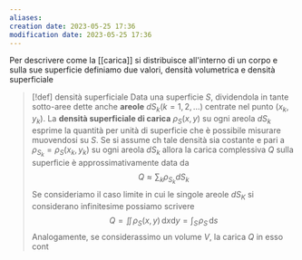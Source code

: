```yaml
---
aliases: 
creation date: 2023-05-25 17:36
modification date: 2023-05-25 17:36
---
```


Per descrivere come la [[carica]] si distribuisce all'interno di un corpo e sulla sue superficie definiamo due valori, densità volumetrica e densità superficiale

>[!def] densità superficiale
>Data una superficie $S$, dividendola in tante sotto-aree dette anche **areole** $dS_{k} (k = 1,2,\dots)$ centrate nel punto $(x_{k},y_{k})$. La **densità superficiale di carica** $\rho_{S}(x,y)$ su ogni areola $dS_{k}$ esprime la quantità per unità di superficie che è possibile misurare muovendosi su $S$.
>Se si assume ch tale densità sia costante e pari a $\rho_{S_{k}} = \rho_{S}(x_{k},y_{k})$ su ogni areola $dS_{k}$ allora la carica complessiva $Q$ sulla superficie è approssimativamente data da
>$$ Q \approx \sum_{k} \rho_{S_{k}}dS_{k} $$
>Se consideriamo il caso limite in cui le singole areole $dS_{K}$ si considerano infinitesime possiamo scrivere
>$$ Q = \iint \!\rho_{S}(x,y) \,\mathrm{d}x\mathrm{d}y = \int _{S} \!\rho_{S} \, \mathrm{d}s $$
>Analogamente, se considerassimo un volume $V$, la carica $Q$ in esso cont
